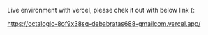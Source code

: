 Live environment with vercel, please chek it out with below link (:

https://octalogic-8of9x38sq-debabratas688-gmailcom.vercel.app/